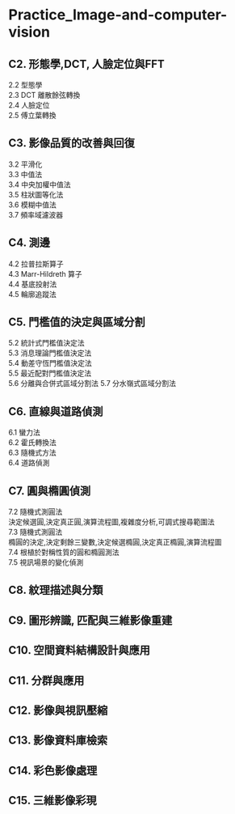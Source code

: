 # Practice_Image-and-computer-vision


C2. 形態學,DCT, 人臉定位與FFT
-------------------------------------
2.2 型態學  
2.3 DCT 離散餘弦轉換  
2.4 人臉定位  
2.5 傅立葉轉換  


C3. 影像品質的改善與回復
-------------------------------------
3.2 平滑化  
3.3 中值法  
3.4 中央加權中值法  
3.5 柱狀圖等化法  
3.6 模糊中值法  
3.7 頻率域濾波器  


C4. 測邊
-------------------------------------
4.2 拉普拉斯算子  
4.3 Marr-Hildreth 算子  
4.4 基底投射法  
4.5 輪廓追蹤法  


C5. 門檻值的決定與區域分割
-------------------------------------
5.2 統計式門檻值決定法  
5.3 消息理論門檻值決定法  
5.4 動差守恆門檻值決定法  
5.5 最近配對門檻值決定法  
5.6 分離與合併式區域分割法
5.7 分水嶺式區域分割法  


C6. 直線與道路偵測
-------------------------------------
6.1 蠻力法  
6.2 霍氏轉換法  
6.3 隨機式方法  
6.4 道路偵測  


C7. 圓與橢圓偵測
-------------------------------------
7.2 隨機式測圓法  
   決定候選圓,決定真正圓,演算流程圖,複雜度分析,可調式搜尋範圍法  
7.3 隨機式測圓法  
   橢圓的決定,決定剩餘三變數,決定候選橢圓,決定真正橢圓,演算流程圖  
7.4 根植於對稱性質的圓和橢圓測法    
7.5 視訊場景的變化偵測   


C8. 紋理描述與分類
-------------------------------------


C9. 圖形辨識, 匹配與三維影像重建
-------------------------------------


C10. 空間資料結構設計與應用
-------------------------------------


C11. 分群與應用
-------------------------------------


C12. 影像與視訊壓縮
-------------------------------------


C13. 影像資料庫檢索
-------------------------------------


C14. 彩色影像處理
-------------------------------------


C15. 三維影像彩現
-------------------------------------

